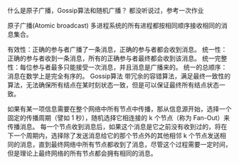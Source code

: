 什么是原子广播，Gossip算法和随机广播？
都没听说过，参考一次作业

原子广播(Atomic broadcast)
多进程系统的所有进程都按相同顺序接收相同的消息集合。

有效性：正确的参与者广播了一条消息，正确的参与者都会收到消息。
统一性：正确的参与者收到一条消息，所有的正确参与者最终都会收到该消息。
统一完整性：每位参与者最多只能接受一次消息，并且消息是广播来的。
统一的总顺序：消息在数学上是完全有序的。
Gossip算法
带冗余的容错算法，满足最终一致性的算法，无法确保所有结点在某时刻状态一致，但是可以保证最终所有结点状态一致。

如果有某一项信息需要在整个网络中所有节点中传播，那从信息源开始，选择一个固定的传播周期（譬如 1 秒），随机选择它相连接的 k 个节点（称为 Fan-Out）来传播消息。
每一个节点收到消息后，如果这个消息是它之前没有收到过的，将在下一个周期内，选择除了发送消息给它的那个节点外的其他相邻 k 个节点发送相同的消息，直到最终网络中所有节点都收到了消息，尽管这个过程需要一定时间，但是理论上最终网络的所有节点都会拥有相同的消息。
